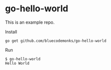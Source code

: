 # go-hello-world

This is an example repo.

Install

```
go get github.com/bluecodemonks/go-hello-world
```

Run

```
$ go-hello-world
Hello World
```
